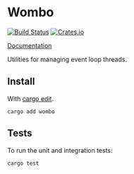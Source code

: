 Wombo
=====

[![Build Status](https://travis-ci.org/azuqua/wombo.rs.svg?branch=master)](https://travis-ci.org/azuqua/wombo.rs)
[![Crates.io](https://img.shields.io/crates/v/wombo.svg)](https://crates.io/crates/wombo)

[Documentation](https://docs.rs/wombo/*/wombo/)

Utilities for managing event loop threads.

## Install
 
With [cargo edit](https://github.com/killercup/cargo-edit).
 
```
cargo add wombo
```

## Tests

To run the unit and integration tests:

```
cargo test
```
